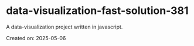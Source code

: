 # data-visualization-fast-solution-381

A data-visualization project written in javascript.

Created on: 2025-05-06
